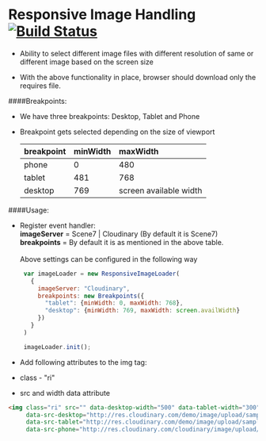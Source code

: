 Responsive Image Handling [![Build Status](http://travis-ci.org/akshantalpm/responsive-image-handling.png?branch=master)](http://travis-ci.org/akshantalpm/responsive-image-handling)
========================= 

* Ability to select different image files with different resolution of same or different image based on the screen size

* With the above functionality in place, browser should download only the requires file. 


####Breakpoints:

- We have three breakpoints: Desktop, Tablet and Phone

- Breakpoint gets selected depending on the size of viewport

	| breakpoint    | minWidth      | maxWidth               |
	| ------------- |:------------- |:---------------------- |
	| phone         | 0             | 480                    |
	| tablet        | 481           | 768                    |
	| desktop       | 769           | screen available width |


####Usage:
*  Register event handler:
   <br><b>imageServer</b> = Scene7 | Cloudinary (By default it is Scene7) 
   <br><b>breakpoints</b> = By default it is as mentioned in the above table.
   <br><br>Above settings can be configured in the following way
   ```javascript
    var imageLoader = new ResponsiveImageLoader(
      {
        imageServer: "Cloudinary",
        breakpoints: new Breakpoints({
          "tablet": {minWidth: 0, maxWidth: 768},
          "desktop": {minWidth: 769, maxWidth: screen.availWidth}
        })
      }
    )

    imageLoader.init();
   ```
   
*	Add following attributes to the img tag:
 * class - "ri"  
 * src and width data attribute 
 
 ```html
 <img class="ri" src="" data-desktop-width="500" data-tablet-width="300" data-phone-width="150"
      data-src-desktop="http://res.cloudinary.com/demo/image/upload/sample.jpg"
      data-src-tablet="http://res.cloudinary.com/demo/image/upload/sample.jpg"
      data-src-phone="http://res.cloudinary.com/cloudinary/image/upload/cloudinary_logo_square.png">
 ```
